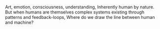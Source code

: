 Art, emotion, consciousness, understanding,
Inherently human by nature.
But when humans are themselves complex
systems existing through patterns and feedback-loops,
Where do we draw the line between human and machine?
